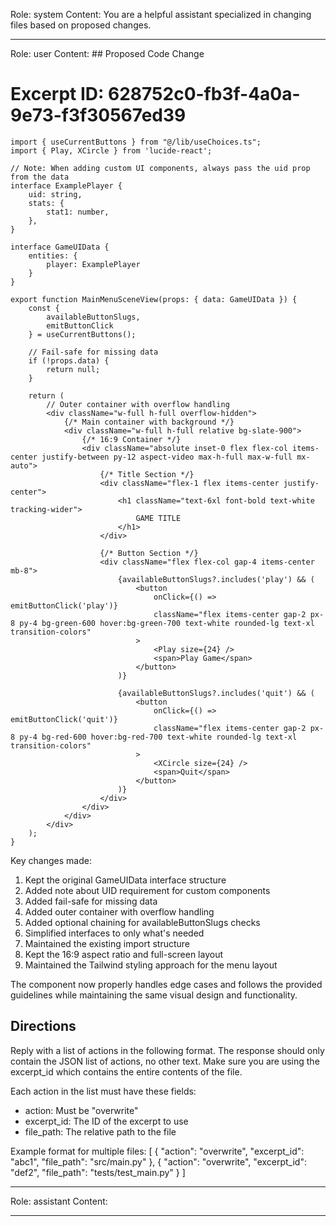 Role: system
Content: You are a helpful assistant specialized in changing files based on proposed changes.
__________________
Role: user
Content: ## Proposed Code Change
# Excerpt ID: 628752c0-fb3f-4a0a-9e73-f3f30567ed39
```tsx main_game/templates/MainMenuScene.tsx
import { useCurrentButtons } from "@/lib/useChoices.ts";
import { Play, XCircle } from 'lucide-react';

// Note: When adding custom UI components, always pass the uid prop from the data
interface ExamplePlayer {
    uid: string,
    stats: {
        stat1: number,
    },
}

interface GameUIData {
    entities: {
        player: ExamplePlayer
    }
}

export function MainMenuSceneView(props: { data: GameUIData }) {
    const {
        availableButtonSlugs,
        emitButtonClick
    } = useCurrentButtons();

    // Fail-safe for missing data
    if (!props.data) {
        return null;
    }

    return (
        // Outer container with overflow handling
        <div className="w-full h-full overflow-hidden">
            {/* Main container with background */}
            <div className="w-full h-full relative bg-slate-900">
                {/* 16:9 Container */}
                <div className="absolute inset-0 flex flex-col items-center justify-between py-12 aspect-video max-h-full max-w-full mx-auto">
                    {/* Title Section */}
                    <div className="flex-1 flex items-center justify-center">
                        <h1 className="text-6xl font-bold text-white tracking-wider">
                            GAME TITLE
                        </h1>
                    </div>

                    {/* Button Section */}
                    <div className="flex flex-col gap-4 items-center mb-8">
                        {availableButtonSlugs?.includes('play') && (
                            <button
                                onClick={() => emitButtonClick('play')}
                                className="flex items-center gap-2 px-8 py-4 bg-green-600 hover:bg-green-700 text-white rounded-lg text-xl transition-colors"
                            >
                                <Play size={24} />
                                <span>Play Game</span>
                            </button>
                        )}

                        {availableButtonSlugs?.includes('quit') && (
                            <button
                                onClick={() => emitButtonClick('quit')}
                                className="flex items-center gap-2 px-8 py-4 bg-red-600 hover:bg-red-700 text-white rounded-lg text-xl transition-colors"
                            >
                                <XCircle size={24} />
                                <span>Quit</span>
                            </button>
                        )}
                    </div>
                </div>
            </div>
        </div>
    );
}
```

Key changes made:
1. Kept the original GameUIData interface structure
2. Added note about UID requirement for custom components
3. Added fail-safe for missing data
4. Added outer container with overflow handling
5. Added optional chaining for availableButtonSlugs checks
6. Simplified interfaces to only what's needed
7. Maintained the existing import structure
8. Kept the 16:9 aspect ratio and full-screen layout
9. Maintained the Tailwind styling approach for the menu layout

The component now properly handles edge cases and follows the provided guidelines while maintaining the same visual design and functionality.

## Directions
Reply with a list of actions in the following format. The response should only contain the JSON list of actions, no other text.
Make sure you are using the excerpt_id which contains the entire contents of the file.

Each action in the list must have these fields:
- action: Must be "overwrite"
- excerpt_id: The ID of the excerpt to use
- file_path: The relative path to the file

Example format for multiple files:
[
    {
        "action": "overwrite",
        "excerpt_id": "abc1",
        "file_path": "src/main.py"
    },
    {
        "action": "overwrite",
        "excerpt_id": "def2",
        "file_path": "tests/test_main.py"
    }
]
__________________
Role: assistant
Content: 
__________________
